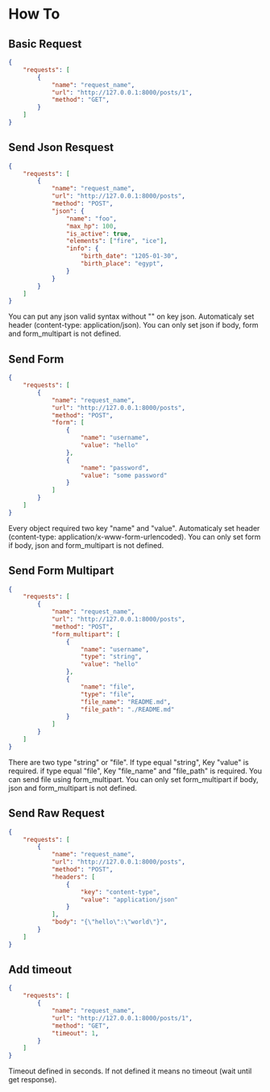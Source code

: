 # How To

## Basic Request
```json
{
    "requests": [
        {
            "name": "request_name",
            "url": "http://127.0.0.1:8000/posts/1",
            "method": "GET",
        }
    ]
}
```

## Send Json Resquest
```json
{
    "requests": [
        {
            "name": "request_name",
            "url": "http://127.0.0.1:8000/posts",
            "method": "POST",
            "json": {
                "name": "foo",
                "max_hp": 100,
                "is_active": true,
                "elements": ["fire", "ice"],
                "info": {
                    "birth_date": "1205-01-30",
                    "birth_place": "egypt",
                }
            }
        }
    ]
}
```
You can put any json valid syntax without "" on key json. Automaticaly set header (content-type: application/json).
You can only set json if body, form and form_multipart is not defined.

## Send Form
```json
{
    "requests": [
        {
            "name": "request_name",
            "url": "http://127.0.0.1:8000/posts",
            "method": "POST",
            "form": [
                {
                    "name": "username",
                    "value": "hello"
                },
                {
                    "name": "password",
                    "value": "some password"
                }
            ]
        }
    ]
}
```
Every object required two key "name" and "value".
Automaticaly set header (content-type: application/x-www-form-urlencoded).
You can only set form if body, json and form_multipart is not defined.

## Send Form Multipart
```json
{
    "requests": [
        {
            "name": "request_name",
            "url": "http://127.0.0.1:8000/posts",
            "method": "POST",
            "form_multipart": [
                {
                    "name": "username",
                    "type": "string",
                    "value": "hello"
                },
                {
                    "name": "file",
                    "type": "file",
                    "file_name": "README.md",
                    "file_path": "./README.md"
                }
            ]
        }
    ]
}
```
There are two type "string" or "file". 
If type equal "string", Key "value" is required.
if type equal "file", Key "file_name" and "file_path" is required.
You can send file using form_multipart.
You can only set form_multipart if body, json and form_multipart is not defined.

## Send Raw Request
```json
{
    "requests": [
        {
            "name": "request_name",
            "url": "http://127.0.0.1:8000/posts",
            "method": "POST",
            "headers": [
                {
                    "key": "content-type",
                    "value": "application/json"
                }
            ],
            "body": "{\"hello\":\"world\"}",
        }
    ]
}
```
## Add timeout
```json
{
    "requests": [
        {
            "name": "request_name",
            "url": "http://127.0.0.1:8000/posts/1",
            "method": "GET",
            "timeout": 1,
        }
    ]
}
```
Timeout defined in seconds. If not defined it means no timeout (wait until get response).
